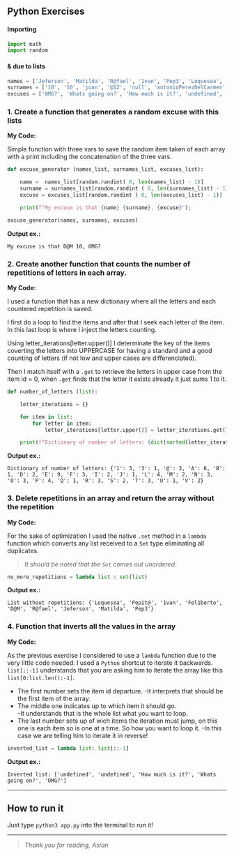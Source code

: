 
## Python Exercises
#### Importing
```Python
import math
import random
```
#### & due to lists
```Python
names = ['Jeferson', 'Matilda', 'R@fael', '1van', 'Pep3', 'Loquesea', 'Fel1berto', 'Pepit@', 'D@M']
surnames = ['10', '10', 'juan', '@12', 'null', 'antonioPerezDelCarmen', 'abcdefghtioiasoisdjads', 'Manolo', 'Perez', 'Soledad']
excuses = ['OMG?', 'Whats going on?', 'How much is it?', 'undefined', 'undefined']
```

###  1.  Create a function that generates a random excuse with this lists
**My Code:**

Simple function with three vars to save the random item taken of each array with a print including the concatenation of the three vars.

```Python
def excuse_generator (names_list, surnames_list, excuses_list):

    name =  names_list[random.randint( 0, len(names_list) - 1)]
    surname = surnames_list[random.randint ( 0, len(surnames_list) - 1)]
    excuse = excuses_list[random.randint ( 0, len(excuses_list) - 1)]

    print(f"My excuse is that {name} {surname}, {excuse}");

excuse_generator(names, surnames, excuses)
```
**Output ex.:**
```Terminal
My excuse is that D@M 10, OMG?
```

###  2. Create another function that counts the number of repetitions of letters in each array.
**My Code:**

I used a function that has a new dictionary where all the letters and each countered repetition is saved.

I first do a loop to find the items and after that I seek each letter of the item. In this last loop is where I inject the letters counting. 

Using letter_iterations[letter.upper()] I determinate the key of the items coverting the letters into UPPERCASE for having a standard and a good counting of letters (if not low and upper cases are differenciated).

Then I match itself with a `.get` to retrieve the letters in upper case from the item id = 0, when `.get` finds that the letter it exists already it just sums 1 to it.
```Python
def number_of_letters (list):

    letter_iterations = {}

    for item in list:
        for letter in item:
            letter_iterations[letter.upper()] = letter_iterations.get(letter.upper(), 0) + 1

    print(f"Dictionary of number of letters: {dict(sorted(letter_iterations.items()))}")

```
**Output ex.:**
```Terminal
Dictionary of number of letters: {'1': 3, '3': 1, '@': 3, 'A': 6, 'B': 1, 'D': 2, 'E': 9, 'F': 3, 'I': 2, 'J': 1, 'L': 4, 'M': 2, 'N': 3, 'O': 3, 'P': 4, 'Q': 1, 'R': 3, 'S': 2, 'T': 3, 'U': 1, 'V': 2}
```

### 3. Delete repetitions in an array and return the array without the repetition

**My Code:**

For the sake of optimization I used the native `.set` method in a `lambda` function which converts any list received to a `Set` type eliminating all duplicates.
>_It should be noted that the `Set` comes out unordered._

```Python
no_more_repetitions = lambda list : set(list)
```
**Output ex.:**
```Terminal
List without repetitions: {'Loquesea', 'Pepit@', '1van', 'Fel1berto', 'D@M', 'R@fael', 'Jeferson', 'Matilda', 'Pep3'}
```

### 4. Function that inverts all the values in the array
**My Code:**

As the previous exercise I considered to use a `lambda` function due to the very little code needed. 
I used a `Python` shortcut to iterate it backwards. `list[::-1]` understands that you are asking him to iterate the array like this `list[0:list.len():-1]`. 
- The first number sets the item id departure.
	-It interprets that should be the first item of the array.
- The middle one indicates up to which item it should go.  
	-It understands that is the whole list what you want to loop.
- The last number sets up of wich items the iteration must jump, on this one is each item so is one at a time. So how you want to loop it.
	-In this case we are telling him to iterate it in reverse!
```Python
inverted_list = lambda list: list[::-1]
```
**Output ex.:**
```Terminal
Inverted list: ['undefined', 'undefined', 'How much is it?', 'Whats going on?', 'OMG?']
```

------------
## How to run it
Just type `python3 app.py` into the terminal to run it! 

------------
> _Thank you for reading,
>Aslan_

